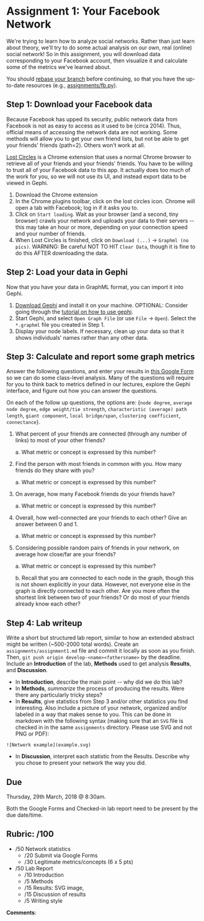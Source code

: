 # Assignment 1: Your Facebook Network
We're trying to learn how to analyze social networks. Rather than just learn about theory, we'll try to do some actual analysis on our own, real (online) social network! So in this assignment, you will download data corresponding to your Facebook account, then visualize it and calculate some of the metrics we've learned about.

You should [rebase your branch](resources/using_git.md) before continuing, so that you have the up-to-date resources (e.g., [assignments/fb.py](assignments/fb.py)).

## Step 1: Download your Facebook data
Because Facebook has upped its security, public network data from Facebook is not as easy to access as it used to be (circa 2014). Thus, official means of accessing the network data are not working. Some methods will allow you to get your own friend lists, but not be able to get your friends' friends (path=2). Others won't work at all.

<!-- Here are 2 options for getting your Facebook data downloaded. -->

<!-- ### Option A: Lost Circles (More Simple) -->
[Lost Circles](https://lostcircles.com) is a Chrome extension that uses a normal Chrome browser to retrieve all of your friends and your friends' friends. You have to be willing to trust all of your Facebook data to this app. It actually does too much of the work for you, so we will not use its UI, and instead export data to be viewed in Gephi.

1. Download the Chrome extension
2. In the Chrome plugins toolbar, click on the lost circles icon. Chrome will open a tab with Facebook; log in if it asks you to.
3. Click on `Start loading`. Wait as your browser (and a second, tiny browser) crawls your network and uploads your data to their servers -- this may take an hour or more, depending on your connection speed and your number of friends.
4. When Lost Circles is finished, click on `Download (...)` -> `Graphml (no pics)`. WARNING: Be careful NOT TO HIT `Clear Data`, though it is fine to do this AFTER downloading the data.

<!--
### Option B: Access Facebook Graph API from a Facebook Developer account (More Robust)
This is the more time-intensive option. However, it will also give you the tools to start writing your own Facebook App, etc (though my code is in Python instead of the typical JavaScript). You also do not have to trust your FB data to a third party - you will control the data yourself. Also, it will be very unlikely for Facebook to discontinue support of its Graph API, or for the Facebook Python SDK to stop being supported -- so you will likely be able to use this method for years to come.

1. Go to the [Facebook Developers site](https://developers.facebook.com) and start an account.
2. Start an app -- name it whatever you want, e.g., `SocialNets18`.
3. On the left-hand pane, click on `Settings` -> `Basic`.
# 4. You should see `App ID`. Save this to a plain text file, e.g., in `socialnets18/assignments/.fb_app_id`. DO NOT COMMIT THIS TO THE GIT REPOSITORY. If it bothers you, use [.gitignore](https://help.github.com/articles/ignoring-files/).
5. Click to show the `App Secret`. Save this to `socialnets18/assignments/.fb_app_secret`. Again, DO NOT COMMIT THIS TO THE GIT REPOSITORY.
6. Install the [Facebook Python SDK](https://github.com/pythonforfacebook/facebook-sdk), which accesses the Facebook Graph API. Consider installing the package in a `pip` or `conda` environment.
# 7. Create a `User Token` on with Facebook for Developers' [Access Token Tool](https://developers.facebook.com/tools/accesstoken). Copy this down and use it in the next step. These tokens expire, so YOU MAY NEED TO DO THIS MANY TIMES WHEN YOU RUN THE CODE AGAIN.
8. Run the `assignments/fb.py` code. Follow the instructions to obtain a User Token from the App Token (it will direct you to the [Graph API Explorer](https://developers.facebook.com/tools/explorer/)), giving you programmatic access to your Facebook Network!
-->


## Step 2: Load your data in Gephi
Now that you have your data in GraphML format, you can import it into Gephi.

1. [Download Gephi](https://gephi.org/users/download/) and install it on your machine. OPTIONAL: Consider going through the [tutorial on how to use gephi](https://gephi.org/users/quick-start/).
2. Start Gephi, and select `Open Graph File` (or use `File` -> `Open`). Select the `*.graphml` file you created in Step 1.
3. Display your node labels. If necessary, clean up your data so that it shows individuals' names rather than any other data.


## Step 3: Calculate and report some graph metrics
Answer the following questions, and enter your results in [this Google Form](https://goo.gl/forms/MnG87AaJZ4EFu4mz1) so we can do some class-level analysis. Many of the questions will require for you to think back to metrics defined in our lectures, explore the Gephi interface, and figure out how you can answer the questions.

On each of the follow up questions, the options are: {`node degree`, `average node degree`, `edge weight/tie strength`, `characteristic (average) path length`, `giant component`, `local bridge/span`, `clustering coefficient`, `connectance`}.

1. What percent of your friends are connected (through any number of links) to most of your other friends?

    a. What metric or concept is expressed by this number?

2. Find the person with most friends in common with you. How many friends do they share with you?
    
    a. What metric or concept is expressed by this number?

3. On average, how many Facebook friends do your friends have?

    a. What metric or concept is expressed by this number?

4. Overall, how well-connected are your friends to each other? Give an answer between 0 and 1.

    a. What metric or concept is expressed by this number?

5. Considering possible random pairs of friends in your network, on average how close/far are your friends?

    a. What metric or concept is expressed by this number?

    b. Recall that you are connected to each node in the graph, though this is not shown explicitly in your data. However, not everyone else in the graph is directly connected to each other. Are you more often the shortest link between two of your friends? Or do most of your friends already know each other? 



## Step 4: Lab writeup
Write a short but structured lab report, similar to how an extended abstract might be written (~500-2000 total words). Create an `assignments/assignment1.md` file and commit it locally as soon as you finish. Then, `git push origin develop-<name><fathersname>` by the deadline. Include an **Introduction** of the lab, **Methods** used to get analysis **Results**, and **Discussion**.

* In **Introduction**, describe the main point -- why did we do this lab?
* In **Methods**, _summarize_ the process of producing the results. Were there any particularly tricky steps?
* In **Results**, give statistics from Step 3 and/or other statistics you find interesting. Also include a picture of your network, organized and/or labeled in a way that makes sense to you. This can be done in markdown with the following syntax (making sure that an `SVG` file is checked in in the same `assignments` directory. Please use SVG and not PNG or PDF):

```
![Network example](example.svg)
```
* In **Discussion**, interpret each statistic from the Results. Describe why you chose to present your network the way you did.



## Due
Thursday, 29th March, 2018 @ 8:30am.

Both the Google Forms and Checked-in lab report need to be present by the due date/time.


## Rubric: /100

* /50 Network statistics
    * /20 Submit via Google Forms
    * /30 Legitimate metrics/concepts (6 x 5 pts)
* /50 Lab Report
    * /10 Introduction
    * /5 Methods
    * /15 Results: SVG image,
    * /15 Discussion of results
    * /5 Writing style

**Comments**:


